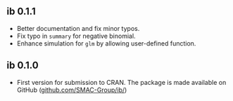 ## ib 0.1.1
- Better documentation and fix minor typos. 
- Fix typo in `summary` for negative binomial.
- Enhance simulation for `glm` by allowing user-defined function.

## ib 0.1.0
- First version for submission to CRAN. The package is made available on GitHub ([github.com/SMAC-Group/ib/](https://github.com/SMAC-Group/ib/))
